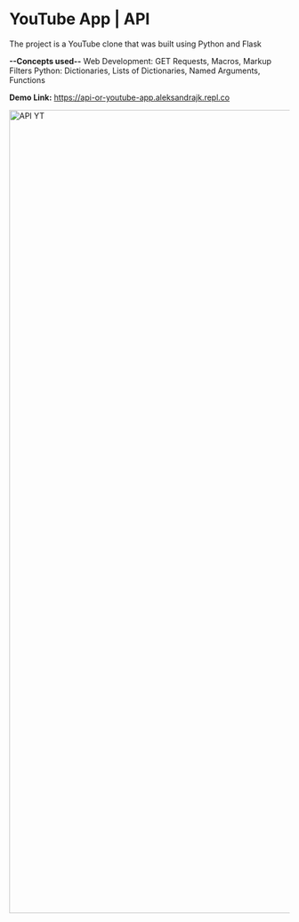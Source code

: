# YouTube App | API

The project is a YouTube clone that was built using Python and Flask 

**--Concepts used--**
Web Development: GET Requests, Macros, Markup Filters
Python: Dictionaries, Lists of Dictionaries, Named Arguments, Functions

**Demo Link:** https://api-or-youtube-app.aleksandrajk.repl.co

<img width="1440" alt="API YT" src="https://user-images.githubusercontent.com/55165756/222289019-abaa8de1-c42b-473c-9114-6d33ff5db9b5.png">

